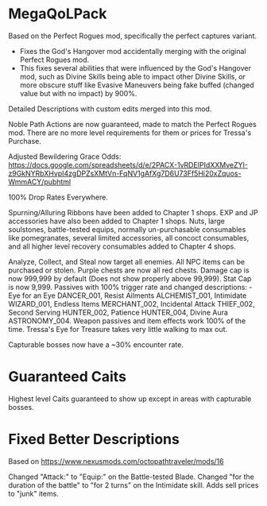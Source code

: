 # MegaQoLPack
Based on the Perfect Rogues mod, specifically the perfect captures variant.
   - Fixes the God's Hangover mod accidentally merging with the original Perfect Rogues mod.
   - This fixes several abilities that were influenced by the God's Hangover mod, such as Divine Skills being able to impact other Divine Skills, or more obscure stuff like Evasive Maneuvers being fake buffed (changed value but with no impact) by 900%.

Detailed Descriptions with custom edits merged into this mod.

Noble Path Actions are now guaranteed, made to match the Perfect Rogues mod. There are no more level requirements for them or prices for Tressa's Purchase.

Adjusted Bewildering Grace Odds:
https://docs.google.com/spreadsheets/d/e/2PACX-1vRDEIPIdXXMveZYI-z9GkNYRbXHvpI4zgDPZsXMtVn-FqNV1gAfXg7D6U73Ff5Hi20xZquos-WmmACY/pubhtml

100% Drop Rates Everywhere.

Spurning/Alluring Ribbons have been added to Chapter 1 shops. EXP and JP accessories have also been added to Chapter 1 shops.
Nuts, large soulstones, battle-tested equips, normally un-purchasable consumables like pomegranates, several limited accessories, all concoct consumables, and all higher level recovery consumables added to Chapter 4 shops.

Analyze, Collect, and Steal now target all enemies.
All NPC items can be purchased or stolen.
Purple chests are now all red chests.
Damage cap is now 999,999 by default (Does not show properly above 99,999).
Stat Cap is now 9,999.
Passives with 100% trigger rate and changed descriptions:
    - Eye for an Eye DANCER_001, Resist Ailments ALCHEMIST_001, Intimidate WIZARD_001, Endless Items MERCHANT_002, Incidental Attack THIEF_002, Second Serving HUNTER_002, Patience HUNTER_004, Divine Aura ASTRONOMY_004.
Weapon passives and item effects work 100% of the time.
Tressa's Eye for Treasure takes very little walking to max out.

Capturable bosses now have a ~30% encounter rate.

# Guaranteed Caits
Highest level Caits guaranteed to show up except in areas with capturable bosses.

# Fixed Better Descriptions
Based on https://www.nexusmods.com/octopathtraveler/mods/16

Changed "Attack:" to "Equip:" on the Battle-tested Blade. 
Changed "for the duration of the battle" to "for 2 turns" on the Intimidate skill.
Adds sell prices to "junk" items.
